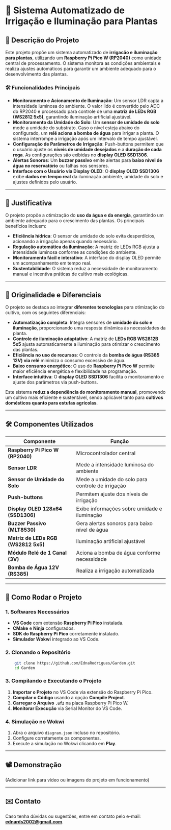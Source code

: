 # 🌱 Sistema Automatizado de Irrigação e Iluminação para Plantas

## 📌 Descrição do Projeto
Este projeto propõe um sistema automatizado de **irrigacão e iluminação para plantas**, utilizando um **Raspberry Pi Pico W (RP2040)** como unidade central de processamento. O sistema monitora as condições ambientais e realiza ajustes automáticos para garantir um ambiente adequado para o desenvolvimento das plantas.

### 🛠️ Funcionalidades Principais
- **Monitoramento e Acionamento de Iluminação**: Um sensor LDR capta a intensidade luminosa do ambiente. O valor lido é convertido pelo ADC do RP2040 e processado para controle de uma **matriz de LEDs RGB (WS2812 5x5)**, garantindo iluminação artificial ajustável.
- **Monitoramento da Umidade do Solo**: Um **sensor de umidade do solo** mede a umidade do substrato. Caso o nível esteja abaixo do configurado, um **relé aciona a bomba de água** para irrigar a planta. O sistema interrompe a irrigação após um intervalo de tempo ajustável.
- **Configuração de Parâmetros de Irrigação**: Push-buttons permitem que o usuário ajuste os **níveis de umidade desejados** e a **duração de cada rega**. As configurações são exibidas no **display OLED SSD1306**.
- **Alertas Sonoros**: Um **buzzer passivo** emite alertas para **baixo nível de água no reservatório** ou falhas nos sensores.
- **Interface com o Usuário via Display OLED**: O **display OLED SSD1306** exibe **dados em tempo real** da iluminação ambiente, umidade do solo e ajustes definidos pelo usuário.

---

## 🎯 Justificativa
O projeto propõe a otimização do **uso da água e da energia**, garantindo um ambiente adequado para o crescimento das plantas. Os principais benefícios incluem:
- **Eficiência hídrica**: O sensor de umidade do solo evita desperdícios, acionando a irrigação apenas quando necessário.
- **Regulação automática da iluminação**: A matriz de LEDs RGB ajusta a intensidade luminosa conforme as condições do ambiente.
- **Monitoramento fácil e interativo**: A interface do display OLED permite um acompanhamento em tempo real.
- **Sustentabilidade**: O sistema reduz a necessidade de monitoramento manual e incentiva práticas de cultivo mais ecológicas.

---

## 🚀 Originalidade e Diferenciais
O projeto se destaca ao integrar **diferentes tecnologias** para otimização do cultivo, com os seguintes diferenciais:
- **Automatização completa**: Integra sensores de **umidade do solo e iluminação**, proporcionando uma resposta dinâmica às necessidades da planta.
- **Controle de iluminação adaptativo**: A matriz de **LEDs RGB WS2812B 5x5** ajusta automaticamente a iluminação para otimizar o crescimento das plantas.
- **Eficiência no uso de recursos**: O controle da **bomba de água (RS385 12V) via relé** minimiza o consumo excessivo de água.
- **Baixo consumo energético**: O uso do **Raspberry Pi Pico W** permite maior eficiência energética e flexibilidade na programação.
- **Interface intuitiva**: O **display OLED SSD1306** facilita o monitoramento e ajuste dos parâmetros via push-buttons.

Este sistema **reduz a dependência do monitoramento manual**, promovendo um cultivo mais eficiente e sustentável, sendo aplicável tanto para **cultivos domésticos quanto para estufas agrícolas**.

---

## 🛠️ Componentes Utilizados

| Componente                        | Função |
|-----------------------------------|--------------------------------------------------------------------|
| **Raspberry Pi Pico W (RP2040)**  | Microcontrolador central |
| **Sensor LDR**                    | Mede a intensidade luminosa do ambiente |
| **Sensor de Umidade do Solo**      | Mede a umidade do solo para controle de irrigação |
| **Push-buttons**                   | Permitem ajuste dos níveis de irrigação |
| **Display OLED 128x64 (SSD1306)**  | Exibe informações sobre umidade e iluminação |
| **Buzzer Passivo (MLT8530)**       | Gera alertas sonoros para baixo nível de água |
| **Matriz de LEDs RGB (WS2812 5x5)** | Iluminação artificial ajustável |
| **Módulo Relé de 1 Canal (3V)**  | Aciona a bomba de água conforme necessidade |
| **Bomba de Água 12V (RS385)**    | Realiza a irrigação automatizada |

---

## 📌 Como Rodar o Projeto

### **1. Softwares Necessários**
- **VS Code** com extensão **Raspberry Pi Pico** instalada.
- **CMake** e **Ninja** configurados.
- **SDK do Raspberry Pi Pico** corretamente instalado.
- **Simulador Wokwi** integrado ao VS Code.

### **2. Clonando o Repositório**
```bash
    git clone https://github.com/EdnaRodrigues/Garden.git
    cd Garden
```

### **3. Compilando e Executando o Projeto**
1. **Importar o Projeto** no VS Code via extensão do Raspberry Pi Pico.
2. **Compilar o Código** usando a opção **Compile Project**.
3. **Carregar o Arquivo `.uf2`** na placa Raspberry Pi Pico W.
4. **Monitorar Execução** via Serial Monitor do VS Code.

### **4. Simulação no Wokwi**
1. Abra o arquivo `diagram.json` incluso no repositório.
2. Configure corretamente os componentes.
3. Execute a simulação no Wokwi clicando em **Play**.

---

## 📽️ Demonstração
(Adicionar link para vídeo ou imagens do projeto em funcionamento)

---

## ✉️ Contato
Caso tenha dúvidas ou sugestões, entre em contato pelo e-mail: **ednards2002@gmail.com**.
